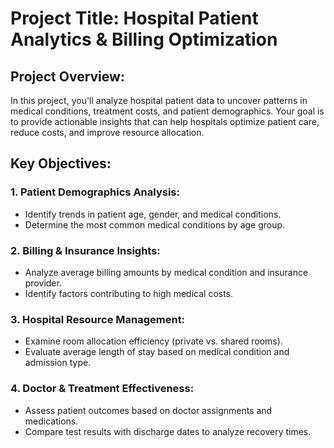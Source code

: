# Project Title: Hospital Patient Analytics & Billing Optimization

## Project Overview:
In this project, you'll analyze hospital patient data to uncover patterns in medical conditions, treatment costs, and patient demographics. Your goal is to provide actionable insights that can help hospitals optimize patient care, reduce costs, and improve resource allocation.

## Key Objectives:

### 1. Patient Demographics Analysis:
- Identify trends in patient age, gender, and medical conditions.
- Determine the most common medical conditions by age group.

### 2. Billing & Insurance Insights:
- Analyze average billing amounts by medical condition and insurance provider.
- Identify factors contributing to high medical costs.

### 3. Hospital Resource Management:
- Examine room allocation efficiency (private vs. shared rooms).
- Evaluate average length of stay based on medical condition and admission type.

### 4. Doctor & Treatment Effectiveness:
- Assess patient outcomes based on doctor assignments and medications.
- Compare test results with discharge dates to analyze recovery times.
